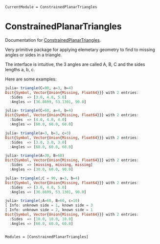 ```@meta
CurrentModule = ConstrainedPlanarTriangles
```

# ConstrainedPlanarTriangles

Documentation for [ConstrainedPlanarTriangles](https://github.com/tp2750/ConstrainedPlanarTriangles.jl).

Very primitive package for applying elemetary geometry to find to missing angles or sides in a triangle.

The interface is intuitive, the 3 angles are called A, B, C and the sides lengths a, b, c.

Here are some examples:

```julia
julia> triangle(C=90, a=3, b=4)
Dict{Symbol, Vector{Union{Missing, Float64}}} with 2 entries:
  :Sides  => [3.0, 4.0, 5.0]
  :Angles => [36.8699, 53.1301, 90.0]

julia> triangle(C=60, a=4, b=4)
Dict{Symbol, Vector{Union{Missing, Float64}}} with 2 entries:
  :Sides  => [4.0, 4.0, 4.0]
  :Angles => [60.0, 60.0, 60.0]

julia> triangle(a=3, b=3, c=3)
Dict{Symbol, Vector{Union{Missing, Float64}}} with 2 entries:
  :Sides  => [3.0, 3.0, 3.0]
  :Angles => [60.0, 60.0, 60.0]

julia> triangle(A=30, B=60)
Dict{Symbol, Vector{Union{Missing, Float64}}} with 2 entries:
  :Sides  => [missing, missing, missing]
  :Angles => [30.0, 60.0, 90.0]

julia> triangle(;C = 90, a=3, b=4)
Dict{Symbol, Vector{Union{Missing, Float64}}} with 2 entries:
  :Sides  => [3.0, 4.0, 5.0]
  :Angles => [36.8699, 53.1301, 90.0]

julia> triangle(;A=60, B=60, c=10)
[ Info: unknown side = 1, known side = 3
[ Info: unknown side = 2, known side = 1
Dict{Symbol, Vector{Union{Missing, Float64}}} with 2 entries:
  :Sides  => [10.0, 10.0, 10.0]
  :Angles => [60.0, 60.0, 60.0]

```


```@index
```

```@autodocs
Modules = [ConstrainedPlanarTriangles]
```
